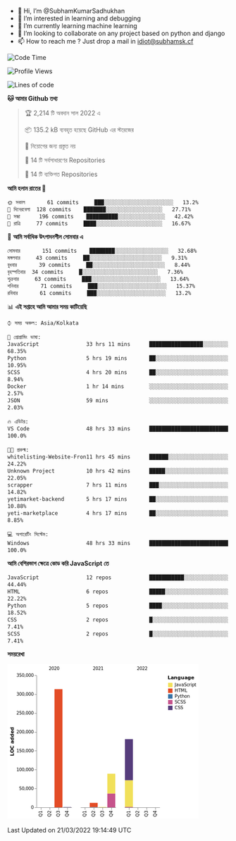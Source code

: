 - 👋 Hi, I’m @SubhamKumarSadhukhan
- 👀 I’m interested in learning and debugging
- 🌱 I’m currently learning machine learning
- 💞️ I’m looking to collaborate on any project based on python and django
- 📫 How to reach me ?
      Just drop a mail in idiot@subhamsk.cf

<!---
SubhamKumarSadhukhan/SubhamKumarSadhukhan is a ✨ special ✨ repository because its `README.md` (this file) appears on your GitHub profile.
You can click the Preview link to take a look at your changes.
--->


<!--START_SECTION:waka-->
![Code Time](http://img.shields.io/badge/Code%20Time-312%20hrs%2021%20mins-blue)

![Profile Views](http://img.shields.io/badge/%E0%A6%AA%E0%A7%8D%E0%A6%B0%E0%A7%8B%E0%A6%AB%E0%A6%BE%E0%A6%87%E0%A6%B2%20%E0%A6%A6%E0%A6%B0%E0%A7%8D%E0%A6%B6%E0%A6%A8-0-blue)

![Lines of code](https://img.shields.io/badge/%E0%A6%B9%E0%A7%8D%E0%A6%AF%E0%A6%BE%E0%A6%B2%E0%A7%8B%20%E0%A6%93%E0%A6%AF%E0%A6%BC%E0%A6%BE%E0%A6%B0%E0%A7%8D%E0%A6%B2%E0%A7%8D%E0%A6%A1%20%E0%A6%A5%E0%A7%87%E0%A6%95%E0%A7%87%20%E0%A6%86%E0%A6%AE%E0%A6%BF%20%E0%A6%B2%E0%A6%BF%E0%A6%96%E0%A7%87%E0%A6%9B%E0%A6%BF-597%20Thousand%20%E0%A6%95%E0%A7%8B%E0%A6%A1%E0%A7%87%E0%A6%B0%20%E0%A6%B2%E0%A6%BE%E0%A6%87%E0%A6%A8-blue)

**🐱 আমার Github তথ্য** 

> 🏆 2,214 টি অবদান সাল 2022 এ
 > 
> 📦 135.2 kB ব্যবহৃত হয়েছে GitHub এর স্টরেজের 
 > 
> 🚫 নিয়োগের জন্য প্রস্তুত নয়
 > 
> 📜 14 টি সর্বসাধারণের Repositories 
 > 
> 🔑 14 টি ব্যক্তিগত Repositories  
 > 
**আমি হলাম রাতের 🦉** 

```text
🌞 সকাল       61 commits     ███░░░░░░░░░░░░░░░░░░░░░░   13.2% 
🌆 দিনেরবেলা  128 commits    ███████░░░░░░░░░░░░░░░░░░   27.71% 
🌃 সন্ধা      196 commits    ██████████░░░░░░░░░░░░░░░   42.42% 
🌙 রাত্রি     77 commits     ████░░░░░░░░░░░░░░░░░░░░░   16.67%

```
📅 **আমি সর্বাধিক উৎপাদনশীল সোমবার এ** 

```text
সোমবার       151 commits    ████████░░░░░░░░░░░░░░░░░   32.68% 
মঙ্গলবার     43 commits     ██░░░░░░░░░░░░░░░░░░░░░░░   9.31% 
বুধবার       39 commits     ██░░░░░░░░░░░░░░░░░░░░░░░   8.44% 
বৃহস্পতিবার  34 commits     █░░░░░░░░░░░░░░░░░░░░░░░░   7.36% 
শুক্রবার     63 commits     ███░░░░░░░░░░░░░░░░░░░░░░   13.64% 
শনিবার       71 commits     ███░░░░░░░░░░░░░░░░░░░░░░   15.37% 
রবিবার       61 commits     ███░░░░░░░░░░░░░░░░░░░░░░   13.2%

```


📊 **এই সপ্তাহে আমি আমার সময় কাটিয়েছি** 

```text
⌚︎ সময় অঞ্চল: Asia/Kolkata

💬 প্রোগ্রামিং ভাষা: 
JavaScript               33 hrs 11 mins      █████████████████░░░░░░░░   68.35% 
Python                   5 hrs 19 mins       ██░░░░░░░░░░░░░░░░░░░░░░░   10.95% 
SCSS                     4 hrs 20 mins       ██░░░░░░░░░░░░░░░░░░░░░░░   8.94% 
Docker                   1 hr 14 mins        ░░░░░░░░░░░░░░░░░░░░░░░░░   2.57% 
JSON                     59 mins             ░░░░░░░░░░░░░░░░░░░░░░░░░   2.03%

🔥 এডিটর: 
VS Code                  48 hrs 33 mins      █████████████████████████   100.0%

🐱‍💻 প্রকল্ম: 
whitelisting-Website-Fron11 hrs 45 mins      ██████░░░░░░░░░░░░░░░░░░░   24.22% 
Unknown Project          10 hrs 42 mins      █████░░░░░░░░░░░░░░░░░░░░   22.05% 
scrapper                 7 hrs 11 mins       ███░░░░░░░░░░░░░░░░░░░░░░   14.82% 
yetimarket-backend       5 hrs 17 mins       ██░░░░░░░░░░░░░░░░░░░░░░░   10.88% 
yeti-marketplace         4 hrs 17 mins       ██░░░░░░░░░░░░░░░░░░░░░░░   8.85%

💻 অপারেটিং সিস্টেম: 
Windows                  48 hrs 33 mins      █████████████████████████   100.0%

```

**আমি বেশিরভাগ ক্ষেত্রে কোড করি JavaScript তে** 

```text
JavaScript               12 repos            ███████████░░░░░░░░░░░░░░   44.44% 
HTML                     6 repos             █████░░░░░░░░░░░░░░░░░░░░   22.22% 
Python                   5 repos             ████░░░░░░░░░░░░░░░░░░░░░   18.52% 
CSS                      2 repos             █░░░░░░░░░░░░░░░░░░░░░░░░   7.41% 
SCSS                     2 repos             █░░░░░░░░░░░░░░░░░░░░░░░░   7.41%

```


**সময়রেখা**

![Chart not found](https://raw.githubusercontent.com/SubhamKumarSadhukhan/SubhamKumarSadhukhan/main/charts/bar_graph.png) 


 Last Updated on 21/03/2022 19:14:49 UTC
<!--END_SECTION:waka-->
